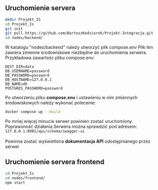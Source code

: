 ## Uruchomienie servera
```bash
mkdir Projekt_IS
cd Projekt_Is
git init
git pull https://github.com/BartoszKedziorek/Projekt-Integracja.git
cd nodes/backend/
```
W katalogu "nodes/backend" należy utworzyć plik compose.env
Plik ten zawiera zmienne środowiskowe niezbędne do uruchomienia
serwera. Przykładowa zawartośc pliku compose.env:
```
DEST_DIR=data
DB_USERNAME=password
DB_PASSWORD=password
DB_HOSTNAME=127.0.0.1
DB_NAME=db
POSTGRES_PASSWORD=password
```
Po utworzeniu pliku **compose.env** i ustawieniu w nim zmiennych
środowiskowych należy wykonać polecenie:
```bash
docker compose up --build
```

Po mniej więcej minucie serwer powinien zostać uruchomiony. Poprawoność działania
Serwera można sprawdzić pod adresem:
```127.0.0.1:8001/api/schema/swagger-ui```<br /><br />
Powinna zostać wyświetlona **dokumentacja API** udostępnianego przez serwer

## Uruchomienie servera frontend
```bash
cd Projekt_Is
cd nodes/frontend/
npm start
```
